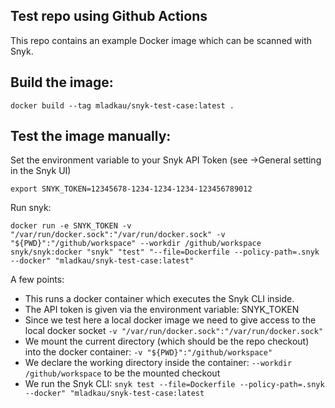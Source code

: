 Test repo using Github Actions
--
This repo contains an example Docker image which can be scanned with Snyk.

Build the image:
--
```
docker build --tag mladkau/snyk-test-case:latest .
```

Test the image manually:
--
Set the environment variable to your Snyk API Token (see <User Icon>->General setting in the Snyk UI)
```
export SNYK_TOKEN=12345678-1234-1234-1234-123456789012
```

Run snyk:
```
docker run -e SNYK_TOKEN -v "/var/run/docker.sock":"/var/run/docker.sock" -v "${PWD}":"/github/workspace" --workdir /github/workspace  snyk/snyk:docker "snyk" "test" "--file=Dockerfile --policy-path=.snyk --docker" "mladkau/snyk-test-case:latest"
```
A few points:
- This runs a docker container which executes the Snyk CLI inside.
- The API token is given via the environment variable: SNYK_TOKEN
- Since we test here a local docker image we need to give access to the local docker socket `-v "/var/run/docker.sock":"/var/run/docker.sock"`
- We mount the current directory (which should be the repo checkout) into the docker container: `-v "${PWD}":"/github/workspace"`
- We declare the working directory inside the container: `--workdir /github/workspace` to be the mounted checkout
- We run the Snyk CLI: `snyk test --file=Dockerfile --policy-path=.snyk --docker" "mladkau/snyk-test-case:latest`
